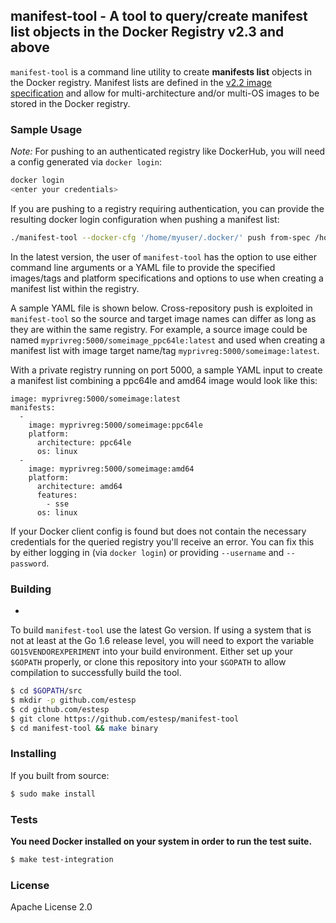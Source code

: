 ## manifest-tool - A tool to query/create manifest list objects in the Docker Registry v2.3 and above

`manifest-tool` is a command line utility to create **manifests list** objects in the Docker registry.
Manifest lists are defined in the [v2.2 image specification](https://github.com/docker/distribution/blob/master/docs/spec/manifest-v2-2.md) and allow for multi-architecture and/or
multi-OS images to be stored in the Docker registry.

### Sample Usage

*Note:* For pushing to an authenticated registry like DockerHub, you will need a config generated via
`docker login`:
```sh
docker login
<enter your credentials>
```

If you are pushing to a registry requiring authentication, you can provide the resulting docker
login configuration when pushing a manifest list:

```sh
./manifest-tool --docker-cfg '/home/myuser/.docker/' push from-spec /home/myuser/sample.yml
```

In the latest version, the user of `manifest-tool` has the option to use either command line
arguments or a YAML file to provide the specified images/tags and platform specifications and
options to use when creating a manifest list within the registry.

A sample YAML file is shown below.  Cross-repository push is exploited in `manifest-tool`
so the source and target image names can differ as long as they are within the same registry.
For example, a source image could be named `myprivreg:5000/someimage_ppc64le:latest` and 
used when creating a manifest list with image target name/tag `myprivreg:5000/someimage:latest`.

With a private registry running on port 5000, a sample YAML input to create a manifest list
combining a ppc64le and amd64 image would look like this:
```
image: myprivreg:5000/someimage:latest
manifests:
  -
    image: myprivreg:5000/someimage:ppc64le
    platform:
      architecture: ppc64le
      os: linux
  -
    image: myprivreg:5000/someimage:amd64
    platform:
      architecture: amd64
      features:
        - sse
      os: linux
```

If your Docker client config is found but does not contain the necessary credentials for the queried registry
you'll receive an error. You can fix this by either logging in (via `docker login`) or providing `--username`
and `--password`.

### Building
-
To build `manifest-tool` use the latest Go version. If using a system that is not at least at the Go
1.6 release level, you will need to export the variable `GO15VENDOREXPERIMENT` into your build environment.
Either set up your `$GOPATH` properly, or clone this repository into your `$GOPATH` to allow compilation to
successfully build the tool.

```sh
$ cd $GOPATH/src
$ mkdir -p github.com/estesp
$ cd github.com/estesp
$ git clone https://github.com/estesp/manifest-tool
$ cd manifest-tool && make binary
```

### Installing

If you built from source:
```sh
$ sudo make install
```

### Tests

**You need Docker installed on your system in order to run the test suite.**

```sh
$ make test-integration
```

### License

Apache License 2.0
